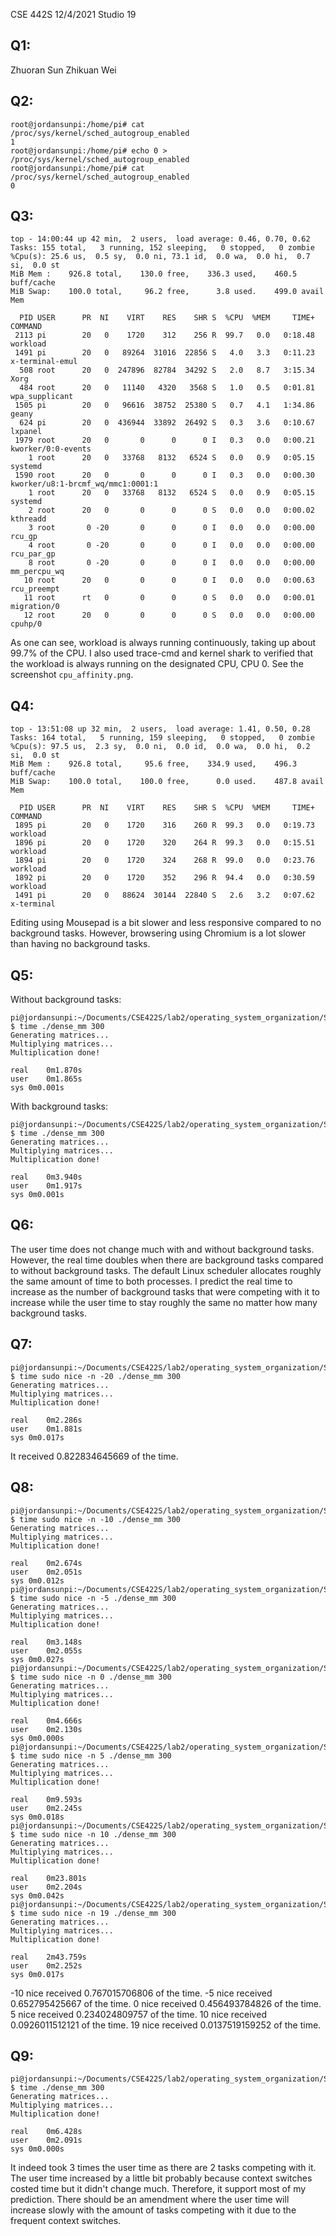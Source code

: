 CSE 442S 12/4/2021 Studio 19

## Q1:
Zhuoran Sun
Zhikuan Wei

## Q2:
```
root@jordansunpi:/home/pi# cat /proc/sys/kernel/sched_autogroup_enabled
1
root@jordansunpi:/home/pi# echo 0 > /proc/sys/kernel/sched_autogroup_enabled
root@jordansunpi:/home/pi# cat /proc/sys/kernel/sched_autogroup_enabled
0
```

## Q3:
```
top - 14:00:44 up 42 min,  2 users,  load average: 0.46, 0.70, 0.62
Tasks: 155 total,   3 running, 152 sleeping,   0 stopped,   0 zombie
%Cpu(s): 25.6 us,  0.5 sy,  0.0 ni, 73.1 id,  0.0 wa,  0.0 hi,  0.7 si,  0.0 st
MiB Mem :    926.8 total,    130.0 free,    336.3 used,    460.5 buff/cache
MiB Swap:    100.0 total,     96.2 free,      3.8 used.    499.0 avail Mem 

  PID USER      PR  NI    VIRT    RES    SHR S  %CPU  %MEM     TIME+ COMMAND                                       
 2113 pi        20   0    1720    312    256 R  99.7   0.0   0:18.48 workload                                      
 1491 pi        20   0   89264  31016  22856 S   4.0   3.3   0:11.23 x-terminal-emul                               
  508 root      20   0  247896  82784  34292 S   2.0   8.7   3:15.34 Xorg                                          
  484 root      20   0   11140   4320   3568 S   1.0   0.5   0:01.81 wpa_supplicant                                
 1505 pi        20   0   96616  38752  25380 S   0.7   4.1   1:34.86 geany                                         
  624 pi        20   0  436944  33892  26492 S   0.3   3.6   0:10.67 lxpanel                                       
 1979 root      20   0       0      0      0 I   0.3   0.0   0:00.21 kworker/0:0-events                            
    1 root      20   0   33768   8132   6524 S   0.0   0.9   0:05.15 systemd                                       
 1590 root      20   0       0      0      0 I   0.3   0.0   0:00.30 kworker/u8:1-brcmf_wq/mmc1:0001:1             
    1 root      20   0   33768   8132   6524 S   0.0   0.9   0:05.15 systemd                                       
    2 root      20   0       0      0      0 S   0.0   0.0   0:00.02 kthreadd                                      
    3 root       0 -20       0      0      0 I   0.0   0.0   0:00.00 rcu_gp                                        
    4 root       0 -20       0      0      0 I   0.0   0.0   0:00.00 rcu_par_gp                                    
    8 root       0 -20       0      0      0 I   0.0   0.0   0:00.00 mm_percpu_wq                                  
   10 root      20   0       0      0      0 I   0.0   0.0   0:00.63 rcu_preempt                                   
   11 root      rt   0       0      0      0 S   0.0   0.0   0:00.01 migration/0                                   
   12 root      20   0       0      0      0 S   0.0   0.0   0:00.00 cpuhp/0 
```
As one can see, workload is always running continuously, taking up about 99.7% of the CPU.
I also used trace-cmd and kernel shark to verified that the workload is always running on 
the designated CPU, CPU 0. See the screenshot `cpu_affinity.png`.

## Q4:
```
top - 13:51:08 up 32 min,  2 users,  load average: 1.41, 0.50, 0.28
Tasks: 164 total,   5 running, 159 sleeping,   0 stopped,   0 zombie
%Cpu(s): 97.5 us,  2.3 sy,  0.0 ni,  0.0 id,  0.0 wa,  0.0 hi,  0.2 si,  0.0 st
MiB Mem :    926.8 total,     95.6 free,    334.9 used,    496.3 buff/cache
MiB Swap:    100.0 total,    100.0 free,      0.0 used.    487.8 avail Mem 

  PID USER      PR  NI    VIRT    RES    SHR S  %CPU  %MEM     TIME+ COMMAND                                       
 1895 pi        20   0    1720    316    260 R  99.3   0.0   0:19.73 workload                                      
 1896 pi        20   0    1720    320    264 R  99.3   0.0   0:15.51 workload                                      
 1894 pi        20   0    1720    324    268 R  99.0   0.0   0:23.76 workload                                      
 1892 pi        20   0    1720    352    296 R  94.4   0.0   0:30.59 workload                                      
 1491 pi        20   0   88624  30144  22840 S   2.6   3.2   0:07.62 x-terminal
```
Editing using Mousepad is a bit slower and less responsive compared to no background 
tasks. However, browsering using Chromium is a lot slower than having no background tasks.

## Q5:
Without background tasks:
```
pi@jordansunpi:~/Documents/CSE422S/lab2/operating_system_organization/Studio19 $ time ./dense_mm 300
Generating matrices...
Multiplying matrices...
Multiplication done!

real	0m1.870s
user	0m1.865s
sys	0m0.001s
```
With background tasks:
```
pi@jordansunpi:~/Documents/CSE422S/lab2/operating_system_organization/Studio19 $ time ./dense_mm 300
Generating matrices...
Multiplying matrices...
Multiplication done!

real	0m3.940s
user	0m1.917s
sys	0m0.001s
```

## Q6:
The user time does not change much with and without background tasks. However, the real time doubles
when there are background tasks compared to without background tasks. The default Linux scheduler
allocates roughly the same amount of time to both processes. I predict the real time to increase as
the number of background tasks that were competing with it to increase while the user time to stay
roughly the same no matter how many background tasks.

## Q7:
```
pi@jordansunpi:~/Documents/CSE422S/lab2/operating_system_organization/Studio19 $ time sudo nice -n -20 ./dense_mm 300
Generating matrices...
Multiplying matrices...
Multiplication done!

real	0m2.286s
user	0m1.881s
sys	0m0.017s
```
It received 0.822834645669 of the time.

## Q8:
```
pi@jordansunpi:~/Documents/CSE422S/lab2/operating_system_organization/Studio19 $ time sudo nice -n -10 ./dense_mm 300
Generating matrices...
Multiplying matrices...
Multiplication done!

real	0m2.674s
user	0m2.051s
sys	0m0.012s
pi@jordansunpi:~/Documents/CSE422S/lab2/operating_system_organization/Studio19 $ time sudo nice -n -5 ./dense_mm 300
Generating matrices...
Multiplying matrices...
Multiplication done!

real	0m3.148s
user	0m2.055s
sys	0m0.027s
pi@jordansunpi:~/Documents/CSE422S/lab2/operating_system_organization/Studio19 $ time sudo nice -n 0 ./dense_mm 300
Generating matrices...
Multiplying matrices...
Multiplication done!

real	0m4.666s
user	0m2.130s
sys	0m0.000s
pi@jordansunpi:~/Documents/CSE422S/lab2/operating_system_organization/Studio19 $ time sudo nice -n 5 ./dense_mm 300
Generating matrices...
Multiplying matrices...
Multiplication done!

real	0m9.593s
user	0m2.245s
sys	0m0.018s
pi@jordansunpi:~/Documents/CSE422S/lab2/operating_system_organization/Studio19 $ time sudo nice -n 10 ./dense_mm 300
Generating matrices...
Multiplying matrices...
Multiplication done!

real	0m23.801s
user	0m2.204s
sys	0m0.042s
pi@jordansunpi:~/Documents/CSE422S/lab2/operating_system_organization/Studio19 $ time sudo nice -n 19 ./dense_mm 300
Generating matrices...
Multiplying matrices...
Multiplication done!

real	2m43.759s
user	0m2.252s
sys	0m0.017s
```
-10 nice received 0.767015706806 of the time.
-5 nice received 0.652795425667 of the time.
0 nice received 0.456493784826 of the time.
5 nice received 0.234024809757 of the time.
10 nice received 0.0926011512121 of the time.
19 nice received 0.0137519159252 of the time.

## Q9:
```
pi@jordansunpi:~/Documents/CSE422S/lab2/operating_system_organization/Studio19 $ time ./dense_mm 300
Generating matrices...
Multiplying matrices...
Multiplication done!

real	0m6.428s
user	0m2.091s
sys	0m0.000s
```
It indeed took 3 times the user time as there are 2 tasks competing with it. The user time increased
by a little bit probably because context switches costed time but it didn't change much.
Therefore, it support most of my prediction. There should be an amendment where the user time will
increase slowly with the amount of tasks competing with it due to the frequent context switches.

